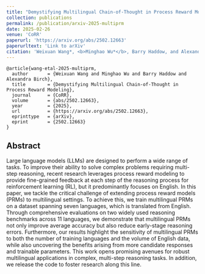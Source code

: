 ```yaml
---
title: "Demystifying Multilingual Chain-of-Thought in Process Reward Modeling"
collection: publications
permalink: /publication/arxiv-2025-multiprm
date: 2025-02-26
venue: 'CoRR'
paperurl: 'https://arxiv.org/abs/2502.12663'
paperurltext: 'Link to arXiv'
citation: 'Weixuan Wang*, <b>Minghao Wu*</b>, Barry Haddow, and Alexandra Birch. <a href="https://arxiv.org/abs/2502.12663"><u>Demystifying Multilingual Chain-of-Thought in Process Reward Modeling</u></a>. abs/2502.12663.'
---
```


```
@article{wang-etal-2025-multiprm,
  author       = {Weixuan Wang and Minghao Wu and Barry Haddow and Alexandra Birch},
  title        = {Demystifying Multilingual Chain-of-Thought in Process Reward Modeling},
  journal      = {CoRR},
  volume       = {abs/2502.12663},
  year         = {2025},
  url          = {https://arxiv.org/abs/2502.12663},
  eprinttype   = {arXiv},
  eprint       = {2502.12663}
}
```

## Abstract
Large language models (LLMs) are designed to perform a wide range of tasks. To improve their ability to solve complex problems requiring multi-step reasoning, recent research leverages process reward modeling to provide fine-grained feedback at each step of the reasoning process for reinforcement learning (RL), but it predominantly focuses on English. In this paper, we tackle the critical challenge of extending process reward models (PRMs) to multilingual settings. To achieve this, we train multilingual PRMs on a dataset spanning seven languages, which is translated from English. Through comprehensive evaluations on two widely used reasoning benchmarks across 11 languages, we demonstrate that multilingual PRMs not only improve average accuracy but also reduce early-stage reasoning errors. Furthermore, our results highlight the sensitivity of multilingual PRMs to both the number of training languages and the volume of English data, while also uncovering the benefits arising from more candidate responses and trainable parameters. This work opens promising avenues for robust multilingual applications in complex, multi-step reasoning tasks. In addition, we release the code to foster research along this line.
